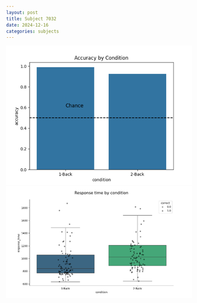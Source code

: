 ```yaml
---
layout: post
title: Subject 7032
date: 2024-12-16
categories: subjects
---
```


![](data/7032/run-5/7032_ATS_acc.png)
![](data/7032/run-5/7032_ATS_rt.png)
